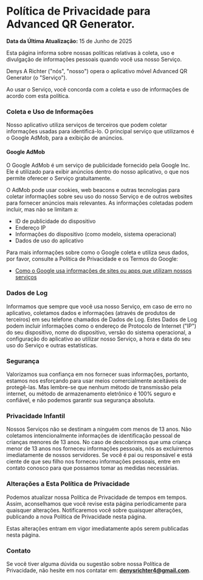 # Política de Privacidade para Advanced QR Generator.

**Data da Última Atualização:** 15 de Junho de 2025

Esta página informa sobre nossas políticas relativas à coleta, uso e divulgação de informações pessoais quando você usa nosso Serviço.

Denys A Richter ("nós", "nosso") opera o aplicativo móvel Advanced QR Generator (o "Serviço").

Ao usar o Serviço, você concorda com a coleta e uso de informações de acordo com esta política.

### Coleta e Uso de Informações

Nosso aplicativo utiliza serviços de terceiros que podem coletar informações usadas para identificá-lo. O principal serviço que utilizamos é o Google AdMob, para a exibição de anúncios.

#### **Google AdMob**

O Google AdMob é um serviço de publicidade fornecido pela Google Inc. Ele é utilizado para exibir anúncios dentro do nosso aplicativo, o que nos permite oferecer o Serviço gratuitamente.

O AdMob pode usar cookies, web beacons e outras tecnologias para coletar informações sobre seu uso do nosso Serviço e de outros websites para fornecer anúncios mais relevantes. As informações coletadas podem incluir, mas não se limitam a:

* ID de publicidade do dispositivo
* Endereço IP
* Informações do dispositivo (como modelo, sistema operacional)
* Dados de uso do aplicativo

Para mais informações sobre como o Google coleta e utiliza seus dados, por favor, consulte a Política de Privacidade e os Termos do Google:
* [Como o Google usa informações de sites ou apps que utilizam nossos serviços](https://policies.google.com/technologies/partner-sites)

### Dados de Log

Informamos que sempre que você usa nosso Serviço, em caso de erro no aplicativo, coletamos dados e informações (através de produtos de terceiros) em seu telefone chamados de Dados de Log. Estes Dados de Log podem incluir informações como o endereço de Protocolo de Internet ("IP") do seu dispositivo, nome do dispositivo, versão do sistema operacional, a configuração do aplicativo ao utilizar nosso Serviço, a hora e data do seu uso do Serviço e outras estatísticas.

### Segurança

Valorizamos sua confiança em nos fornecer suas informações, portanto, estamos nos esforçando para usar meios comercialmente aceitáveis de protegê-las. Mas lembre-se que nenhum método de transmissão pela internet, ou método de armazenamento eletrônico é 100% seguro e confiável, e não podemos garantir sua segurança absoluta.

### Privacidade Infantil

Nossos Serviços não se destinam a ninguém com menos de 13 anos. Não coletamos intencionalmente informações de identificação pessoal de crianças menores de 13 anos. No caso de descobrirmos que uma criança menor de 13 anos nos forneceu informações pessoais, nós as excluiremos imediatamente de nossos servidores. Se você é pai ou responsável e está ciente de que seu filho nos forneceu informações pessoais, entre em contato conosco para que possamos tomar as medidas necessárias.

### Alterações a Esta Política de Privacidade

Podemos atualizar nossa Política de Privacidade de tempos em tempos. Assim, aconselhamos que você revise esta página periodicamente para quaisquer alterações. Notificaremos você sobre quaisquer alterações, publicando a nova Política de Privacidade nesta página.

Estas alterações entram em vigor imediatamente após serem publicadas nesta página.

### Contato

Se você tiver alguma dúvida ou sugestão sobre nossa Política de Privacidade, não hesite em nos contatar em: **denysrichter4@gmail.com**.
